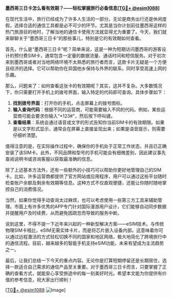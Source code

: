 **墨西哥三日卡怎么看有效期？——轻松掌握旅行必备信息[[TG💪+ @esim1088](https://t.me/s/esim1088)]**

在现代生活中，旅行已经成为了许多人生活的一部分。无论是商务出行还是休闲度假，选择合适的通信工具都是必不可少的环节。尤其是当你计划前往墨西哥这样的热门旅游目的地时，了解当地的通信卡使用方法就显得尤为重要了。今天，我们就来聊聊关于“墨西哥三日卡”的那些事儿，特别是它的有效期如何查看。

首先，什么是“墨西哥三日卡”呢？简单来说，这是一种为短期访问墨西哥的游客设计的预付费SIM卡，通常包含一定量的数据流量、通话时间和短信服务。对于初次来到墨西哥或者对当地网络环境不太熟悉的旅行者而言，这款卡片无疑是一个方便且经济的选择。它可以帮助你在异国他乡保持与外界的联系，同时享受高速上网的乐趣。

那么，问题来了：如何查看这张卡的有效期呢？其实，这并不复杂。大多数情况下，你只需要打开手机上的拨号界面，输入特定的代码即可查询。具体步骤如下：

1. **找到拨号界面**：打开你的手机，点击屏幕上的拨号图标。
2. **输入查询代码**：根据不同的运营商，可能需要输入不同的代码。例如，某些运营商可能会要求你输入“*123#”，然后按下呼叫键。
3. **查看结果**：系统会通过语音或文字的形式告知你当前SIM卡的有效期限。如果是以文字形式显示，通常会在屏幕上直接呈现出来；如果是语音提示，则需要仔细听清楚。

值得注意的是，在实际操作过程中，确保你的手机处于正常工作状态，并且已正确安装了该SIM卡。此外，不同品牌和型号的手机可能会有细微差别，因此建议事先查阅说明书或咨询客服以获取最准确的信息。

除了上述基本方法外，还有一些额外的小技巧可以帮助你更好地管理自己的SIM卡。比如，许多运营商都提供了官方网站或应用程序，用户可以通过这些平台随时检查账户余额及剩余有效期等信息。这种方式不仅直观便捷，还能让你随时随地掌控自己的消费情况。

当然，如果你觉得手动查询太过麻烦，也可以考虑使用一些第三方工具来辅助管理。市面上有许多优秀的APP专门针对国际漫游用户设计，它们能够自动同步数据并提醒用户及时续费，从而避免因疏忽而导致的服务中断。

说到这里，不得不提一下近年来兴起的一种新型解决方案——eSIM技术。与传统物理SIM卡相比，eSIM无需实体卡片，而是将芯片嵌入设备内部。这意味着你可以通过远程激活的方式轻松切换不同的国家和地区网络，极大地简化了跨境旅行中的通信流程。目前，越来越多的智能手机支持eSIM功能，未来有望成为主流趋势之一。

最后，让我们总结一下今天的重点内容。无论你是打算短期停留还是长期居住，选择一款适合自己需求的通信产品至关重要。对于墨西哥三日卡而言，只要掌握了正确的查看方式，就能安心享受旅途中的每一刻美好时光。希望本文能为你提供有价值的参考信息，祝大家出行顺利！

[[TG💪+ @esim1088](https://t.me/s/esim1088) ![Image](https://i.postimg.cc/4NQfJmqS/Snipaste-2025-05-13-00-14-12.png)]